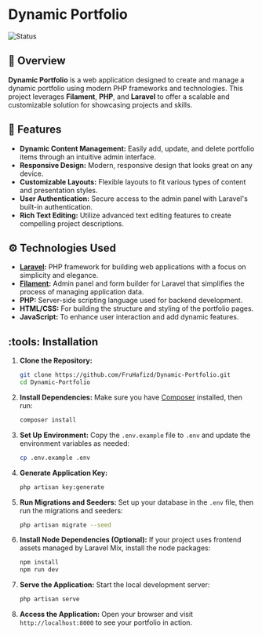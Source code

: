 # Dynamic Portfolio

![Status](https://img.shields.io/badge/Status-In%20Progress-yellow.svg)

## 📖 Overview
**Dynamic Portfolio** is a web application designed to create and manage a dynamic portfolio using modern PHP frameworks and technologies. This project leverages **Filament**, **PHP**, and **Laravel** to offer a scalable and customizable solution for showcasing projects and skills.

## 🚀 Features
- **Dynamic Content Management:** Easily add, update, and delete portfolio items through an intuitive admin interface.
- **Responsive Design:** Modern, responsive design that looks great on any device.
- **Customizable Layouts:** Flexible layouts to fit various types of content and presentation styles.
- **User Authentication:** Secure access to the admin panel with Laravel's built-in authentication.
- **Rich Text Editing:** Utilize advanced text editing features to create compelling project descriptions.

## ⚙️ Technologies Used
- **[Laravel](https://laravel.com/):** PHP framework for building web applications with a focus on simplicity and elegance.
- **[Filament](https://filamentphp.com/):** Admin panel and form builder for Laravel that simplifies the process of managing application data.
- **PHP:** Server-side scripting language used for backend development.
- **HTML/CSS:** For building the structure and styling of the portfolio pages.
- **JavaScript:** To enhance user interaction and add dynamic features.

## :tools: Installation

1. **Clone the Repository:**
   ```bash
   git clone https://github.com/FruHafizd/Dynamic-Portfolio.git
   cd Dynamic-Portfolio
   ```

2. **Install Dependencies:**
   Make sure you have [Composer](https://getcomposer.org/) installed, then run:
   ```bash
   composer install
   ```

3. **Set Up Environment:**
   Copy the `.env.example` file to `.env` and update the environment variables as needed:
   ```bash
   cp .env.example .env
   ```

4. **Generate Application Key:**
   ```bash
   php artisan key:generate
   ```

5. **Run Migrations and Seeders:**
   Set up your database in the `.env` file, then run the migrations and seeders:
   ```bash
   php artisan migrate --seed
   ```

6. **Install Node Dependencies (Optional):**
   If your project uses frontend assets managed by Laravel Mix, install the node packages:
   ```bash
   npm install
   npm run dev
   ```

7. **Serve the Application:**
   Start the local development server:
   ```bash
   php artisan serve
   ```

8. **Access the Application:**
   Open your browser and visit `http://localhost:8000` to see your portfolio in action.
